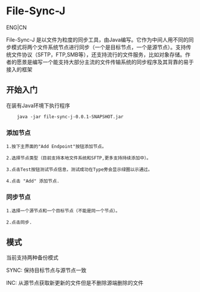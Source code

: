 # File-Sync-J

ENG|CN

File-Sync-J 是以文件为粒度的同步工具，由Java编写。它作为中间人用不同的同步模式将两个文件系统节点进行同步（一个是目标节点，一个是源节点）。支持传统文件协议（SFTP，FTP,SMB等），还支持流行的文件服务，比如对象存储。作者的愿景是编写一个能支持大部分主流的文件传输系统的同步程序及其背靠的易于接入的框架


## 开始入门

在装有Java环境下执行程序

```
    java -jar file-sync-j-0.0.1-SNAPSHOT.jar
```

### 添加节点
    
    1.按下主界面的"Add Endpoint"按钮添加节点。
    
    2.选择节点类型（目前支持本地文件系统和SFTP,更多支持持续添加中）。

    3.点击Test按钮测试节点信息，测试成功在Type旁会显示绿圈以示通过。

    4.点击 "Add" 添加节点.

### 同步节点

    1.选择一个源节点和一个目标节点（不能是同一个节点）。

    2.点击同步.

## 模式

当前支持两种备份模式

SYNC: 保持目标节点与源节点一致

INC: 从源节点获取新更新的文件但是不删除源端删除的文件
